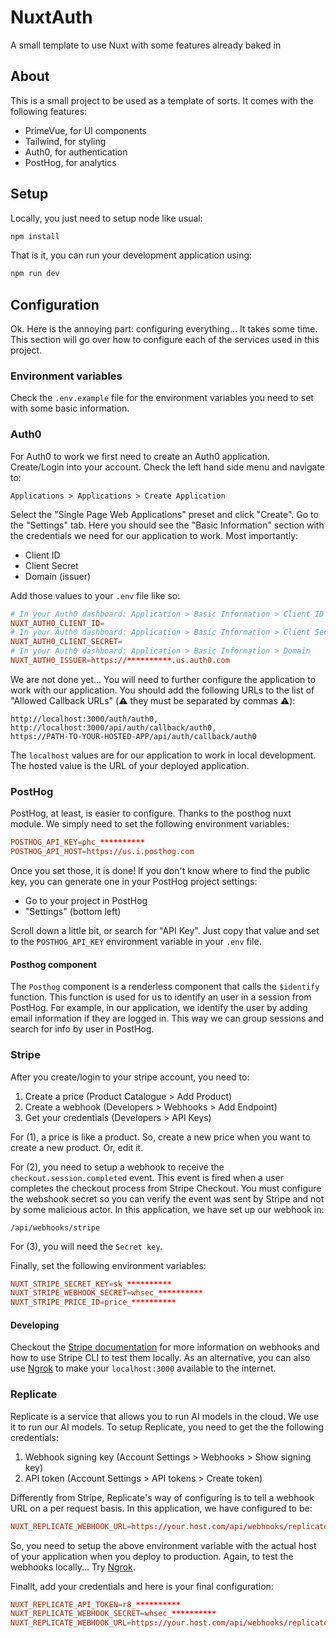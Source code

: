 # NuxtAuth

A small template to use Nuxt with some features already baked in

## About

This is a small project to be used as a template of sorts. It comes with the
following features:

- PrimeVue, for UI components
- Tailwind, for styling
- Auth0, for authentication
- PostHog, for analytics

## Setup

Locally, you just need to setup node like usual:

```bash
npm install
```

That is it, you can run your development application using:

```bash
npm run dev
```

## Configuration

Ok. Here is the annoying part: configuring everything... It takes some time.
This section will go over how to configure each of the services used in this
project.

### Environment variables

Check the `.env.example` file for the environment variables you need to set with
some basic information.

### Auth0

For Auth0 to work we first need to create an Auth0 application. Create/Login
into your account. Check the left hand side menu and navigate to:

```
Applications > Applications > Create Application
```

Select the "Single Page Web Applications" preset and click "Create". Go to the
"Settings" tab. Here you should see the "Basic Information" section with the
credentials we need for our application to work. Most importantly:

- Client ID
- Client Secret
- Domain (issuer)

Add those values to your `.env` file like so:

```conf
# In your Auth0 dashboard: Application > Basic Information > Client ID
NUXT_AUTH0_CLIENT_ID=
# In your Auth0 dashboard: Application > Basic Information > Client Secret
NUXT_AUTH0_CLIENT_SECRET=
# In your Auth0 dashboard: Application > Basic Information > Domain
NUXT_AUTH0_ISSUER=https://**********.us.auth0.com
```

We are not done yet... You will need to further configure the application to
work with our application. You should add the following URLs to the list of
"Allowed Callback URLs" (:warning: they must be separated by commas :warning:):

```
http://localhost:3000/auth/auth0,
http://localhost:3000/api/auth/callback/auth0,
https://PATH-TO-YOUR-HOSTED-APP/api/auth/callback/auth0
```

The `localhost` values are for our application to work in local development. The
hosted value is the URL of your deployed application.

### PostHog

PostHog, at least, is easier to configure. Thanks to the posthog nuxt module.
We simply need to set the following environment variables:

```conf
POSTHOG_API_KEY=phc_**********
POSTHOG_API_HOST=https://us.i.posthog.com
```

Once you set those, it is done! If you don't know where to find the public key,
you can generate one in your PostHog project settings:

- Go to your project in PostHog
- "Settings" (bottom left)

Scroll down a little bit, or search for "API Key". Just copy that value and set
to the `POSTHOG_API_KEY` environment variable in your `.env` file.

#### Posthog component

The `Posthog` component is a renderless component that calls the `$identify`
function. This function is used for us to identify an user in a session from
PostHog. For example, in our application, we identify the user by adding email
information if they are logged in. This way we can group sessions and search for
info by user in PostHog.

### Stripe

After you create/login to your stripe account, you need to:

1. Create a price (Product Catalogue > Add Product)
2. Create a webhook (Developers > Webhooks > Add Endpoint)
3. Get your credentials (Developers > API Keys)

For (1), a price is like a product. So, create a new price when you want to
create a new product. Or, edit it. 

For (2), you need to setup a webhook to receive the `checkout.session.completed`
event. This event is fired when a user completes the checkout process from
Stripe Checkout. You must configure the webshook secret so you can verify the
event was sent by Stripe and not by some malicious actor. In this application,
we have set up our webhook in:

```
/api/webhooks/stripe
```

For (3), you will need the `Secret key`.

Finally, set the following environment variables:

```conf
NUXT_STRIPE_SECRET_KEY=sk_**********
NUXT_STRIPE_WEBHOOK_SECRET=whsec_**********
NUXT_STRIPE_PRICE_ID=price_**********
```

#### Developing

Checkout the [Stripe documentation](https://stripe.com/docs/webhooks) for more
information on webhooks and how to use Stripe CLI to test them locally. As an
alternative, you can also use [Ngrok](https://dashboard.ngrok.com/) to make your
`localhost:3000` available to the internet.

### Replicate

Replicate is a service that allows you to run AI models in the cloud. We use it
to run our AI models. To setup Replicate, you need to get the the following
credentials:

1. Webhook signing key (Account Settings > Webhooks > Show signing key)
2. API token (Account Settings > API tokens > Create token)

Differently from Stripe, Replicate's way of configuring is to tell a webhook URL
on a per request basis. In this application, we have configured to be:

```conf
NUXT_REPLICATE_WEBHOOK_URL=https://your.host.com/api/webhooks/replicate
```

So, you need to setup the above environment variable with the actual host of
your application when you deploy to production. Again, to test the webhooks
locally... Try [Ngrok](https://dashboard.ngrok.com/).

Finallt, add your credentials and here is your final configuration:

```conf
NUXT_REPLICATE_API_TOKEN=r8_**********
NUXT_REPLICATE_WEBHOOK_SECRET=whsec_**********
NUXT_REPLICATE_WEBHOOK_URL=https://your.host.com/api/webhooks/replicate
```